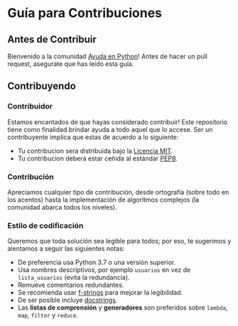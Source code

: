 # Guía para Contribuciones

## Antes de Contribuir

Bienvenido a la comunidad [Ayuda en Python](www.facebook.com/groups/ayudaenpython/)! Antes de hacer un pull request, asegurate que has leído esta guía.

## Contribuyendo

### Contribuidor

Estamos encantados de que hayas considerado contribuir! Este repositorio tiene como finalidad brindar ayuda a todo aquel que lo accese. Ser un contribuyente implica que estas de acuerdo a lo siguiente:

- Tu contribucion sera distribuida bajo la [Licencia MIT](LICENSE.md).
- Tu contribucion deberá estar ceñida al estándar [PEP8](https://www.python.org/dev/peps/pep-0008/).

### Contribución

Apreciamos cualquier tipo de contribución, desde ortografía (sobre todo en los acentos) hasta la implementación de algoritmos complejos (la comunidad abarca todos los niveles).

### Estilo de codificación

Queremos que toda solución sea legible para todos; por eso, te sugerimos y alentamos a seguir las siguientes notas:

- De preferencia usa Python 3.7 o una versión superior.
- Usa nombres descriptivos, por ejemplo `usuarios` en vez de `lista_usuarios` (evita la redundancia).
- Remueve comentarios redundantes.
- Se recomienda usar [f-strings](https://docs.python.org/es/3/tutorial/inputoutput.html#tut-f-strings) para mejorar la legibilidad.
- De ser posible incluye [docstrings](https://www.python.org/dev/peps/pep-0257/).
- Las __listas de comprensión__ y __generadores__ son preferidos sobre `lambda`, `map`, `filter` y `reduce`.
